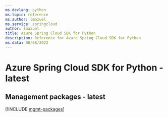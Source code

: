 ```yaml
---
ms.devlang: python
ms.topic: reference
ms.author: lmazuel
ms.service: springcloud
author: lmazuel
title: Azure Spring Cloud SDK for Python
description: Reference for Azure Spring Cloud SDK for Python
ms.data: 08/08/2022
---
```

# Azure Spring Cloud SDK for Python - latest

## Management packages - latest
[!INCLUDE [mgmt-packages](spring-cloud-mgmt-index.md)]